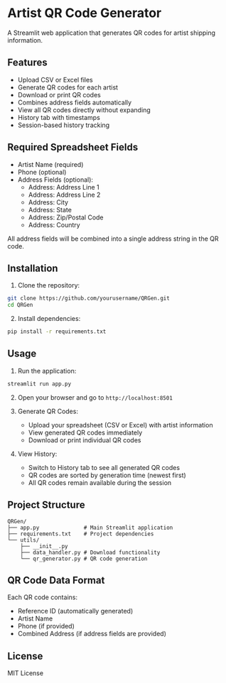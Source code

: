 # Artist QR Code Generator

A Streamlit web application that generates QR codes for artist shipping information.

## Features

- Upload CSV or Excel files
- Generate QR codes for each artist
- Download or print QR codes
- Combines address fields automatically
- View all QR codes directly without expanding
- History tab with timestamps
- Session-based history tracking

## Required Spreadsheet Fields

- Artist Name (required)
- Phone (optional)
- Address Fields (optional):
  - Address: Address Line 1
  - Address: Address Line 2
  - Address: City
  - Address: State
  - Address: Zip/Postal Code
  - Address: Country
  
All address fields will be combined into a single address string in the QR code.

## Installation

1. Clone the repository:
```bash
git clone https://github.com/yourusername/QRGen.git
cd QRGen
```

2. Install dependencies:
```bash
pip install -r requirements.txt
```

## Usage

1. Run the application:
```bash
streamlit run app.py
```

2. Open your browser and go to `http://localhost:8501`

3. Generate QR Codes:
   - Upload your spreadsheet (CSV or Excel) with artist information
   - View generated QR codes immediately
   - Download or print individual QR codes

4. View History:
   - Switch to History tab to see all generated QR codes
   - QR codes are sorted by generation time (newest first)
   - All QR codes remain available during the session

## Project Structure

```
QRGen/
├── app.py              # Main Streamlit application
├── requirements.txt    # Project dependencies
└── utils/
    ├── __init__.py
    ├── data_handler.py # Download functionality
    └── qr_generator.py # QR code generation
```

## QR Code Data Format

Each QR code contains:
- Reference ID (automatically generated)
- Artist Name
- Phone (if provided)
- Combined Address (if address fields are provided)

## License

MIT License
